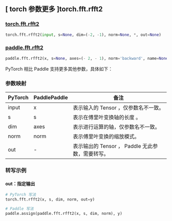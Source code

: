 ## [ torch 参数更多 ]torch.fft.rfft2

### [torch.fft.rfft2](https://pytorch.org/docs/stable/generated/torch.fft.rfft2.html)

```python
torch.fft.rfft2(input, s=None, dim=(-2, -1), norm=None, *, out=None)
```

### [paddle.fft.rfft2](https://www.paddlepaddle.org.cn/documentation/docs/zh/develop/api/paddle/fft/rfft2_cn.html#rfft2)

```python
paddle.fft.rfft2(x, s=None, axes=(- 2, - 1), norm='backward', name=None)
```

PyTorch 相比 Paddle 支持更多其他参数，具体如下：

### 参数映射

| PyTorch | PaddlePaddle | 备注  |
| ------- | ------------ | ----- |
| input     | x           | 表示输入的 Tensor ，仅参数名不一致。                         |
| s         | s           | 表示在傅里叶变换轴的长度 。                         |
| dim       | axes        | 表示进行运算的轴，仅参数名不一致。                           |
| norm      | norm        | 表示傅里叶变换的缩放模式。                         |
| out       | -           | 表示输出的 Tensor ， Paddle 无此参数，需要转写。         |

###  转写示例
#### out：指定输出
```python
# PyTorch 写法
torch.fft.rfft2(x, s, dim, norm, out=y)

# Paddle 写法
paddle.assign(paddle.fft.rfft2(x, s, dim, norm), y)
```
